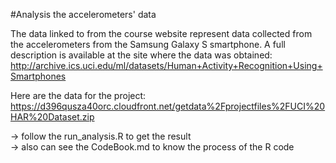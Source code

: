 #Analysis the accelerometers' data 

The data linked to from the course website represent data collected from the accelerometers from the Samsung Galaxy S smartphone. A full description is available at the site where the data was obtained: 
http://archive.ics.uci.edu/ml/datasets/Human+Activity+Recognition+Using+Smartphones 

Here are the data for the project:   
https://d396qusza40orc.cloudfront.net/getdata%2Fprojectfiles%2FUCI%20HAR%20Dataset.zip

  -> follow the run_analysis.R to get the result  
  -> also can see the CodeBook.md to know the process of the R code

